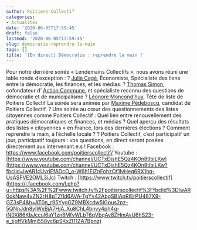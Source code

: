 ```yaml
---
author: Poitiers Collectif
categories:
- Actualités
date: '2020-06-05T17:59:45'
draft: false
lastmod: '2020-06-05T17:59:45'
slug: democratie-reprendre-la-main
tags: []
title: '[En direct] Démocratie : reprendre la main !'
---
```


Pour notre dernière soirée « Lendemains Collectifs », nous avons réuni une table ronde d’exception : ? [Julia Cagé](https://www.facebook.com/pages/Julia-Cag%C3%A9/1817050788561176), Économiste, Spécialiste des liens entre la démocratie, les finances, et les médias. ? [Thomas Simon](https://www.facebook.com/toma.si.toma.si.toma.si), cofondateur d’ [Action Commune](https://www.facebook.com/actioncommune2020/), et spécialiste reconnu des questions de démocratie et de municipalisme ? [Léonore Moncond’huy](https://www.facebook.com/leonore.moncondhuy), Tête de liste de Poitiers Collectif La soirée sera animée par [Maxime Pédeboscq](https://www.facebook.com/maxime.pedeboscq), candidat de Poitiers Collectif. ? Une soirée au cœur des questionnements des listes citoyennes comme Poitiers Collectif : Quel lien entre renouvellement des pratiques démocratiques et finances, et médias ? Quel aperçu des résultats des listes « citoyennes » en France, lors des dernières élections ? Comment reprendre la main, à l’échelle locale ? ? Poitiers Collectif, c’est participatif un jour, participatif toujours : vos questions, en direct seront posées directement aux intervenant.e.s ! Facebook : <https://www.facebook.com/poitierscollectif/> Youtube : [https://www.youtube.com/channel/UCTxDjshE5Qz4KOn8tlbiLKw](https://www.youtube.com/channel/UCTxDjshE5Qz4KOn8tlbiLKw?fbclid=IwAR1cUvriEfADcO_o-W6h1EiZnFohzOf1IvHeq6RX1hq-UsASFVE2OML3iJc) Twitch : [https://www.twitch.tv/poitierscollectif](https://l.facebook.com/l.php?u=https%3A%2F%2Fwww.twitch.tv%2Fpoitierscollectif%3Ffbclid%3DIwAR0okNaw4vZN2rH8pTZfld6AVA-TgYv42AbgSBIAnRIErPU467X9-GZ3sP4&h=AT0n_r95YygGZ9MBXcdw5IGpus2pz-5QNnJdn8yIWxBjA7HjA_Xu8ChL4bnvy4ph4q-iN0Xi86KbJccul6aY1zn8MfvWLbT6qVbqAv8ZHmAvU6hS23-e_tjoffVkMmj558yc6pSKxZI11ZA7Bpnz)
